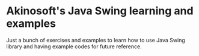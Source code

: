 # Akinosoft's Java Swing learning and examples
Just a bunch of exercises and examples to learn how to use Java Swing library and having example codes for future reference.
